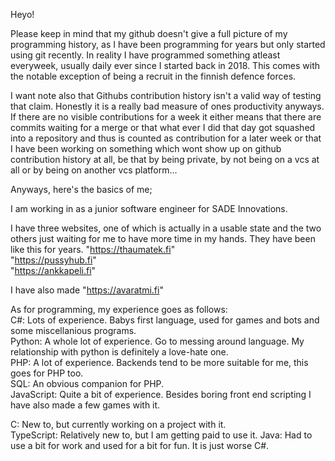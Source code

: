 Heyo!  

Please keep in mind that my github doesn't give a full picture of my programming history, as I have been programming for years but only started using git recently. In reality I have programmed something atleast everyweek, usually daily ever since I started back in 2018. This comes with the notable exception of being a recruit in the finnish defence forces.  

I want note also that Githubs contribution history isn't a valid way of testing that claim. Honestly it is a really bad measure of ones productivity anyways. If there are no visible contributions for a week it either means that there are commits waiting for a merge or that what ever I did that day got squashed into a repository and thus is counted as contribution for a later week or that I have been working on something which wont show up on github contribution history at all, be that by being private, by not being on a vcs at all or by being on another vcs platform...

Anyways, here's the basics of me;  

I am working in as a junior software engineer for SADE Innovations.  

I have three websites, one of which is actually in a usable state and the two others just waiting for me to have more time in my hands. They have been like this for years.
"https://thaumatek.fi"  
"https://pussyhub.fi"  
"https://ankkapeli.fi"  

I have also made "https://avaratmi.fi"

As for programming, my experience goes as follows:  
C#: Lots of experience. Babys first language, used for games and bots and some miscellanious programs.  
Python: A whole lot of experience. Go to messing around language. My relationship with python is definitely a love-hate one.  
PHP: A lot of experience. Backends tend to be more suitable for me, this goes for PHP too.  
SQL: An obvious companion for PHP.  
JavaScript: Quite a bit of experience. Besides boring front end scripting I have also made a few games with it.  

C: New to, but currently working on a project with it.  
TypeScript: Relatively new to, but I am getting paid to use it.
Java: Had to use a bit for work and used for a bit for fun. It is just worse C#.
